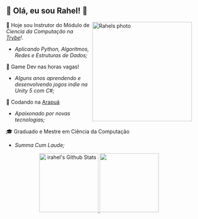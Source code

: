 ## 👋 Olá, eu sou Rahel! 🐍

<img align="right" width="270" alt="Rahels photo" src="https://i.ibb.co/VNYQ2qF/rael-celeste.png"  />

💚 Hoje sou Instrutor do Módulo de *Ciencia da Computação na [Trybe](https://github.com/betrybe)!*.
- _Aplicando Python, Algoritmos, Redes e Estruturas de Dados;_

👾 Game Dev nas horas vagas!
- _Alguns anos aprendendo e desenvolvendo jogos indie na Unity 5 com C#;_

🐝 Codando na [Arapuá]([https://github.com/betrybe](https://github.com/arapua))
- _Apaixonado por novas tecnologias;_

🎓 Graduado e Mestre em Ciência da Computação
- _Summa Cum Laude;_


<div align="center">
  <a href="https://github.com/irahel">
  <img height="160em" src="https://github-readme-stats.vercel.app/api?username=irahel&include_all_commits=true&count_private=true&show_icons=true&line_height=20&title_color=BB0000&icon_color=BB0000&text_color=D3D3D3&bg_color=0,000000,4A0000" alt="irahel's Github Stats">
  <img height="160em" src="https://github-readme-stats.vercel.app/api/top-langs/?username=irahel&layout=compact&title_color=BB0000&text_color=FFFFFF&bg_color=0,000000,4A0000"/>
</div>
